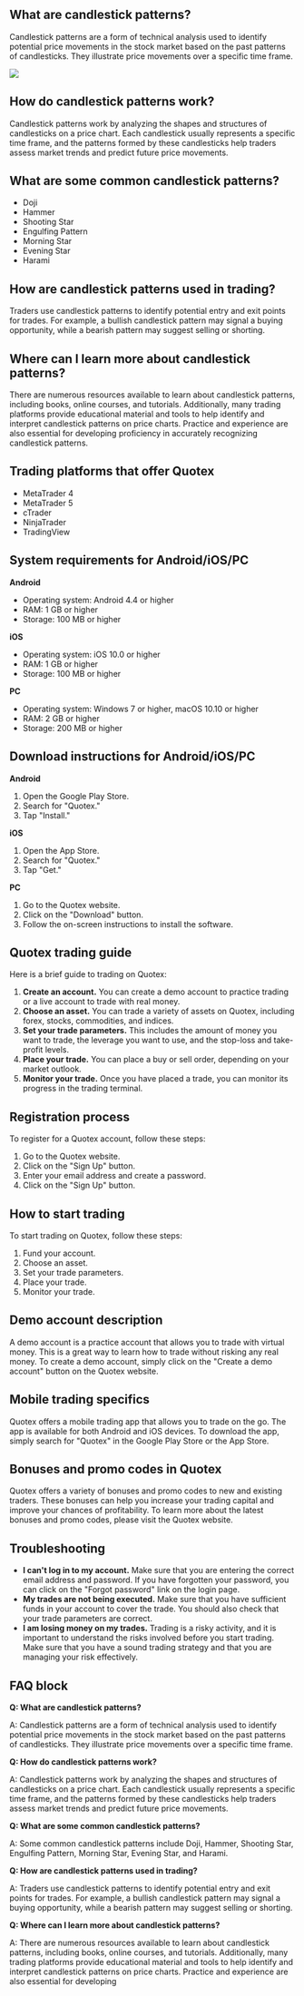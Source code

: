 ## What are candlestick patterns?

Candlestick patterns are a form of technical analysis used to identify
potential price movements in the stock market based on the past patterns
of candlesticks. They illustrate price movements over a specific time
frame.

[![](https://static.quotex.io/files/4_en/300_250.jpg)](https://traff.sbs/brokerqxlid)

## How do candlestick patterns work?

Candlestick patterns work by analyzing the shapes and structures of
candlesticks on a price chart. Each candlestick usually represents a
specific time frame, and the patterns formed by these candlesticks help
traders assess market trends and predict future price movements.

## What are some common candlestick patterns?

-   Doji
-   Hammer
-   Shooting Star
-   Engulfing Pattern
-   Morning Star
-   Evening Star
-   Harami

## How are candlestick patterns used in trading?

Traders use candlestick patterns to identify potential entry and exit
points for trades. For example, a bullish candlestick pattern may signal
a buying opportunity, while a bearish pattern may suggest selling or
shorting.

## Where can I learn more about candlestick patterns?

There are numerous resources available to learn about candlestick
patterns, including books, online courses, and tutorials. Additionally,
many trading platforms provide educational material and tools to help
identify and interpret candlestick patterns on price charts. Practice
and experience are also essential for developing proficiency in
accurately recognizing candlestick patterns.

## Trading platforms that offer Quotex

-   MetaTrader 4
-   MetaTrader 5
-   cTrader
-   NinjaTrader
-   TradingView

## System requirements for Android/iOS/PC

**Android**

-   Operating system: Android 4.4 or higher
-   RAM: 1 GB or higher
-   Storage: 100 MB or higher

**iOS**

-   Operating system: iOS 10.0 or higher
-   RAM: 1 GB or higher
-   Storage: 100 MB or higher

**PC**

-   Operating system: Windows 7 or higher, macOS 10.10 or higher
-   RAM: 2 GB or higher
-   Storage: 200 MB or higher

## Download instructions for Android/iOS/PC

**Android**

1.  Open the Google Play Store.
2.  Search for "Quotex."
3.  Tap "Install."

**iOS**

1.  Open the App Store.
2.  Search for "Quotex."
3.  Tap "Get."

**PC**

1.  Go to the Quotex website.
2.  Click on the "Download" button.
3.  Follow the on-screen instructions to install the software.

## Quotex trading guide

Here is a brief guide to trading on Quotex:

1.  **Create an account.** You can create a demo account to practice
    trading or a live account to trade with real money.
2.  **Choose an asset.** You can trade a variety of assets on Quotex,
    including forex, stocks, commodities, and indices.
3.  **Set your trade parameters.** This includes the amount of money you
    want to trade, the leverage you want to use, and the stop-loss and
    take-profit levels.
4.  **Place your trade.** You can place a buy or sell order, depending
    on your market outlook.
5.  **Monitor your trade.** Once you have placed a trade, you can
    monitor its progress in the trading terminal.

## Registration process

To register for a Quotex account, follow these steps:

1.  Go to the Quotex website.
2.  Click on the "Sign Up" button.
3.  Enter your email address and create a password.
4.  Click on the "Sign Up" button.

## How to start trading

To start trading on Quotex, follow these steps:

1.  Fund your account.
2.  Choose an asset.
3.  Set your trade parameters.
4.  Place your trade.
5.  Monitor your trade.

## Demo account description

A demo account is a practice account that allows you to trade with
virtual money. This is a great way to learn how to trade without risking
any real money. To create a demo account, simply click on the "Create
a demo account" button on the Quotex website.

## Mobile trading specifics

Quotex offers a mobile trading app that allows you to trade on the go.
The app is available for both Android and iOS devices. To download the
app, simply search for "Quotex" in the Google Play Store or the
App Store.

## Bonuses and promo codes in Quotex

Quotex offers a variety of bonuses and promo codes to new and existing
traders. These bonuses can help you increase your trading capital and
improve your chances of profitability. To learn more about the latest
bonuses and promo codes, please visit the Quotex website.

## Troubleshooting

-   **I can\'t log in to my account.** Make sure that you are entering
    the correct email address and password. If you have forgotten your
    password, you can click on the "Forgot password" link on the
    login page.
-   **My trades are not being executed.** Make sure that you have
    sufficient funds in your account to cover the trade. You should also
    check that your trade parameters are correct.
-   **I am losing money on my trades.** Trading is a risky activity, and
    it is important to understand the risks involved before you start
    trading. Make sure that you have a sound trading strategy and that
    you are managing your risk effectively.

## FAQ block

**Q: What are candlestick patterns?**

A: Candlestick patterns are a form of technical analysis used to
identify potential price movements in the stock market based on the past
patterns of candlesticks. They illustrate price movements over a
specific time frame.

**Q: How do candlestick patterns work?**

A: Candlestick patterns work by analyzing the shapes and structures of
candlesticks on a price chart. Each candlestick usually represents a
specific time frame, and the patterns formed by these candlesticks help
traders assess market trends and predict future price movements.

**Q: What are some common candlestick patterns?**

A: Some common candlestick patterns include Doji, Hammer, Shooting Star,
Engulfing Pattern, Morning Star, Evening Star, and Harami.

**Q: How are candlestick patterns used in trading?**

A: Traders use candlestick patterns to identify potential entry and exit
points for trades. For example, a bullish candlestick pattern may signal
a buying opportunity, while a bearish pattern may suggest selling or
shorting.

**Q: Where can I learn more about candlestick patterns?**

A: There are numerous resources available to learn about candlestick
patterns, including books, online courses, and tutorials. Additionally,
many trading platforms provide educational material and tools to help
identify and interpret candlestick patterns on price charts. Practice
and experience are also essential for developing

